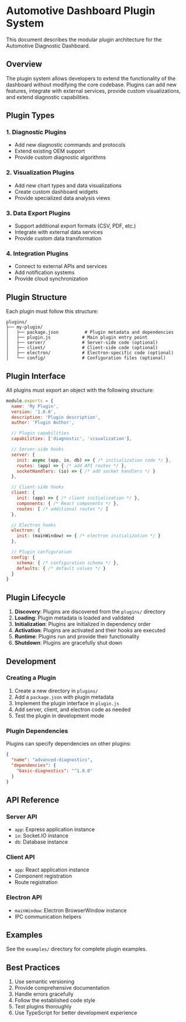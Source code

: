 # Automotive Dashboard Plugin System

This document describes the modular plugin architecture for the Automotive Diagnostic Dashboard.

## Overview

The plugin system allows developers to extend the functionality of the dashboard without modifying the core codebase. Plugins can add new features, integrate with external services, provide custom visualizations, and extend diagnostic capabilities.

## Plugin Types

### 1. Diagnostic Plugins
- Add new diagnostic commands and protocols
- Extend existing OEM support
- Provide custom diagnostic algorithms

### 2. Visualization Plugins
- Add new chart types and data visualizations
- Create custom dashboard widgets
- Provide specialized data analysis views

### 3. Data Export Plugins
- Support additional export formats (CSV, PDF, etc.)
- Integrate with external data services
- Provide custom data transformation

### 4. Integration Plugins
- Connect to external APIs and services
- Add notification systems
- Provide cloud synchronization

## Plugin Structure

Each plugin must follow this structure:

```
plugins/
├── my-plugin/
│   ├── package.json          # Plugin metadata and dependencies
│   ├── plugin.js            # Main plugin entry point
│   ├── server/              # Server-side code (optional)
│   ├── client/              # Client-side code (optional)
│   ├── electron/            # Electron-specific code (optional)
│   └── config/              # Configuration files (optional)
```

## Plugin Interface

All plugins must export an object with the following structure:

```javascript
module.exports = {
  name: 'My Plugin',
  version: '1.0.0',
  description: 'Plugin description',
  author: 'Plugin Author',

  // Plugin capabilities
  capabilities: ['diagnostic', 'visualization'],

  // Server-side hooks
  server: {
    init: async (app, io, db) => { /* initialization code */ },
    routes: (app) => { /* add API routes */ },
    socketHandlers: (io) => { /* add socket handlers */ }
  },

  // Client-side hooks
  client: {
    init: (app) => { /* client initialization */ },
    components: { /* React components */ },
    routes: [ /* additional routes */ ]
  },

  // Electron hooks
  electron: {
    init: (mainWindow) => { /* electron initialization */ }
  },

  // Plugin configuration
  config: {
    schema: { /* configuration schema */ },
    defaults: { /* default values */ }
  }
}
```

## Plugin Lifecycle

1. **Discovery**: Plugins are discovered from the `plugins/` directory
2. **Loading**: Plugin metadata is loaded and validated
3. **Initialization**: Plugins are initialized in dependency order
4. **Activation**: Plugins are activated and their hooks are executed
5. **Runtime**: Plugins run and provide their functionality
6. **Shutdown**: Plugins are gracefully shut down

## Development

### Creating a Plugin

1. Create a new directory in `plugins/`
2. Add a `package.json` with plugin metadata
3. Implement the plugin interface in `plugin.js`
4. Add server, client, and electron code as needed
5. Test the plugin in development mode

### Plugin Dependencies

Plugins can specify dependencies on other plugins:

```json
{
  "name": "advanced-diagnostics",
  "dependencies": {
    "basic-diagnostics": "^1.0.0"
  }
}
```

## API Reference

### Server API

- `app`: Express application instance
- `io`: Socket.IO instance
- `db`: Database instance

### Client API

- `app`: React application instance
- Component registration
- Route registration

### Electron API

- `mainWindow`: Electron BrowserWindow instance
- IPC communication helpers

## Examples

See the `examples/` directory for complete plugin examples.

## Best Practices

1. Use semantic versioning
2. Provide comprehensive documentation
3. Handle errors gracefully
4. Follow the established code style
5. Test plugins thoroughly
6. Use TypeScript for better development experience